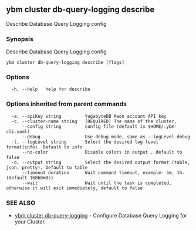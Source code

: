 ## ybm cluster db-query-logging describe

Describe Database Query Logging config

### Synopsis

Describe Database Query Logging config

```
ybm cluster db-query-logging describe [flags]
```

### Options

```
  -h, --help   help for describe
```

### Options inherited from parent commands

```
  -a, --apiKey string         YugabyteDB Aeon account API key
  -c, --cluster-name string   [REQUIRED] The name of the cluster.
      --config string         config file (default is $HOME/.ybm-cli.yaml)
      --debug                 Use debug mode, same as --logLevel debug
  -l, --logLevel string       Select the desired log level format(info). Default to info
      --no-color              Disable colors in output , default to false
  -o, --output string         Select the desired output format (table, json, pretty). Default to table
      --timeout duration      Wait command timeout, example: 5m, 1h. (default 168h0m0s)
      --wait                  Wait until the task is completed, otherwise it will exit immediately, default to false
```

### SEE ALSO

* [ybm cluster db-query-logging](ybm_cluster_db-query-logging.md)	 - Configure Database Query Logging for your Cluster.

